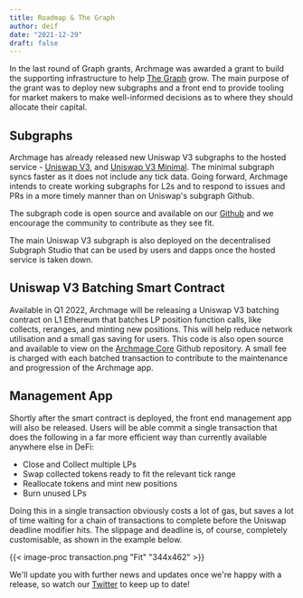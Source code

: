 ```yaml
---
title: Roadmap & The Graph
author: deif
date: "2021-12-29"
draft: false
---
```


In the last round of Graph grants, Archmage was awarded a grant to build the supporting infrastructure to help [The Graph](https://thegraph.com) grow. The main purpose of the grant was to deploy new subgraphs and a front end to provide tooling for market makers to make well-informed decisions as to where they should allocate their capital.

## Subgraphs

Archmage has already released new Uniswap V3 subgraphs to the hosted service - [Uniswap V3](https://thegraph.com/hosted-service/subgraph/archmage-finance/uniswap-v3), and [Uniswap V3 Minimal](https://thegraph.com/hosted-service/subgraph/archmage-finance/uniswap-v3-minimal). The minimal subgraph syncs faster as it does not include any tick data. Going forward, Archmage intends to create working subgraphs for L2s and to respond to issues and PRs in a more timely manner than on Uniswap's subgraph Github.

The subgraph code is open source and available on our [Github](https://github.com/Archmage-Finance/v3-subgraph) and we encourage the community to contribute as they see fit.

The main Uniswap V3 subgraph is also deployed on the decentralised Subgraph Studio that can be used by users and dapps once the hosted service is taken down.

## Uniswap V3 Batching Smart Contract

Available in Q1 2022, Archmage will be releasing a Uniswap V3 batching contract on L1 Ethereum that batches LP position function calls, like collects, reranges, and minting new positions. This will help reduce network utilisation and a small gas saving for users. This code is also open source and available to view on the [Archmage Core](https://github.com/Archmage-Finance/archmage-core) Github repository. A small fee is charged with each batched transaction to contribute to the maintenance and progression of the Archmage app.

## Management App

Shortly after the smart contract is deployed, the front end management app will also be released. Users will be able commit a single transaction that does the following in a far more efficient way than currently available anywhere else in DeFi:

* Close and Collect multiple LPs
* Swap collected tokens ready to fit the relevant tick range
* Reallocate tokens and mint new positions
* Burn unused LPs

Doing this in a single transaction obviously costs a lot of gas, but saves a lot of time waiting for a chain of transactions to complete before the Uniswap deadline modifier hits. The slippage and deadline is, of course, completely customisable, as shown in the example below.

{{< image-proc transaction.png "Fit" "344x462" >}}

We'll update you with further news and updates once we're happy with a release, so watch our [Twitter](https://twitter.com/archmagefi_) to keep up to date!